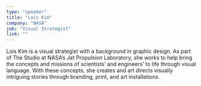 ```yaml
---
type: "speaker"
title: "Lois Kim"
company: "NASA"
job: "Visual Strategist"
link: ""
---
```


Lois Kim is a visual strategist with a background in graphic design. As part of The Studio at NASA’s Jet Propulsion Laboratory, she works to help bring the concepts and missions of scientists’ and engineers’ to life through visual language. With these concepts, she creates and art directs visually intriguing stories through branding, print, and art installations.